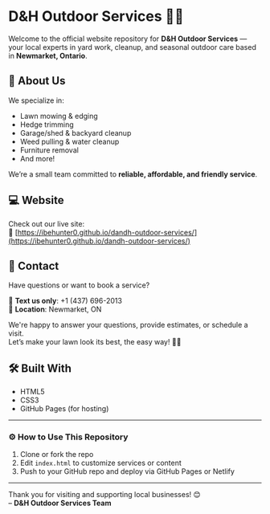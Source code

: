 # D&H Outdoor Services 🌿🏡

Welcome to the official website repository for **D&H Outdoor Services** — your local experts in yard work, cleanup, and seasonal outdoor care based in **Newmarket, Ontario**.

## 🌟 About Us

We specialize in:
- Lawn mowing & edging
- Hedge trimming
- Garage/shed & backyard cleanup
- Weed pulling & water cleanup
- Furniture removal
- And more!

We’re a small team committed to **reliable, affordable, and friendly service**.

## 💻 Website

Check out our live site:  
🔗 [https://ibehunter0.github.io/dandh-outdoor-services/](https://ibehunter0.github.io/dandh-outdoor-services/)

## 📱 Contact

Have questions or want to book a service?

📲 **Text us only**: +1 (437) 696-2013  
📍 **Location**: Newmarket, ON

We're happy to answer your questions, provide estimates, or schedule a visit.  
Let’s make your lawn look its best, the easy way! 🧼🍃

## 🛠️ Built With

- HTML5
- CSS3
- GitHub Pages (for hosting)

---

### ⚙️ How to Use This Repository

1. Clone or fork the repo  
2. Edit `index.html` to customize services or content  
3. Push to your GitHub repo and deploy via GitHub Pages or Netlify

---

Thank you for visiting and supporting local businesses! 😊  
– **D&H Outdoor Services Team**
